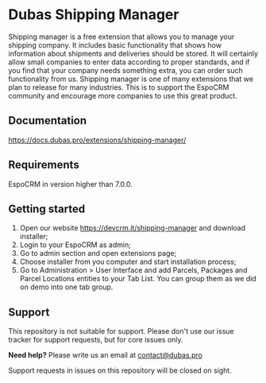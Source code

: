 # Dubas Shipping Manager 

Shipping manager is a free extension that allows you to manage your shipping company. It includes basic functionality that shows how information about shipments and deliveries should be stored. It will certainly allow small companies to enter data according to proper standards, and if you find that your company needs something extra, you can order such functionality from us. Shipping manager is one of many extensions that we plan to release for many industries. This is to support the EspoCRM community and encourage more companies to use this great product.

## Documentation
https://docs.dubas.pro/extensions/shipping-manager/

## Requirements
EspoCRM in version higher than 7.0.0.

## Getting started
1. Open our website https://devcrm.it/shipping-manager and download installer;
2. Login to your EspoCRM as admin;
3. Go to admin section and open extensions page;
4. Choose installer from you computer and start installation process;
5. Go to Administration > User Interface and add Parcels, Packages and Parcel Locations entities to your Tab List. You can group them as we did on demo into one tab group.

## Support

This repository is not suitable for support. Please don't use our issue tracker for support requests, but for core issues only.

**Need help?** Please write us an email at <a href="mailto:contact@dubas.pro">contact@dubas.pro</a>

Support requests in issues on this repository will be closed on sight.
